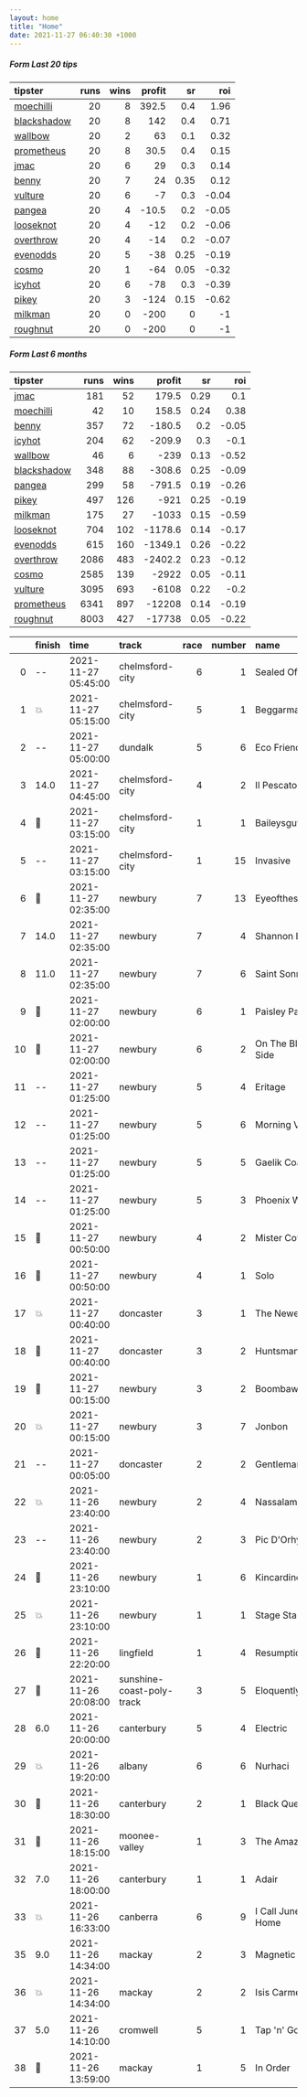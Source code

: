 ```yaml
---   
layout: home  
title: "Home"   
date: 2021-11-27 06:40:30 +1000  
---   
```



##### Form Last 20 tips   

| tipster                                                         |   runs |   wins |   profit |   sr |   roi |
|:----------------------------------------------------------------|-------:|-------:|---------:|-----:|------:|
| [moechilli](https://mrwayneo.github.io/tips/moechilli.html)     |     20 |      8 |    392.5 | 0.4  |  1.96 |
| [blackshadow](https://mrwayneo.github.io/tips/blackshadow.html) |     20 |      8 |    142   | 0.4  |  0.71 |
| [wallbow](https://mrwayneo.github.io/tips/wallbow.html)         |     20 |      2 |     63   | 0.1  |  0.32 |
| [prometheus](https://mrwayneo.github.io/tips/prometheus.html)   |     20 |      8 |     30.5 | 0.4  |  0.15 |
| [jmac](https://mrwayneo.github.io/tips/jmac.html)               |     20 |      6 |     29   | 0.3  |  0.14 |
| [benny](https://mrwayneo.github.io/tips/benny.html)             |     20 |      7 |     24   | 0.35 |  0.12 |
| [vulture](https://mrwayneo.github.io/tips/vulture.html)         |     20 |      6 |     -7   | 0.3  | -0.04 |
| [pangea](https://mrwayneo.github.io/tips/pangea.html)           |     20 |      4 |    -10.5 | 0.2  | -0.05 |
| [looseknot](https://mrwayneo.github.io/tips/looseknot.html)     |     20 |      4 |    -12   | 0.2  | -0.06 |
| [overthrow](https://mrwayneo.github.io/tips/overthrow.html)     |     20 |      4 |    -14   | 0.2  | -0.07 |
| [evenodds](https://mrwayneo.github.io/tips/evenodds.html)       |     20 |      5 |    -38   | 0.25 | -0.19 |
| [cosmo](https://mrwayneo.github.io/tips/cosmo.html)             |     20 |      1 |    -64   | 0.05 | -0.32 |
| [icyhot](https://mrwayneo.github.io/tips/icyhot.html)           |     20 |      6 |    -78   | 0.3  | -0.39 |
| [pikey](https://mrwayneo.github.io/tips/pikey.html)             |     20 |      3 |   -124   | 0.15 | -0.62 |
| [milkman](https://mrwayneo.github.io/tips/milkman.html)         |     20 |      0 |   -200   | 0    | -1    |
| [roughnut](https://mrwayneo.github.io/tips/roughnut.html)       |     20 |      0 |   -200   | 0    | -1    |

##### Form Last 6 months   

| tipster                                                         |   runs |   wins |   profit |   sr |   roi |
|:----------------------------------------------------------------|-------:|-------:|---------:|-----:|------:|
| [jmac](https://mrwayneo.github.io/tips/jmac.html)               |    181 |     52 |    179.5 | 0.29 |  0.1  |
| [moechilli](https://mrwayneo.github.io/tips/moechilli.html)     |     42 |     10 |    158.5 | 0.24 |  0.38 |
| [benny](https://mrwayneo.github.io/tips/benny.html)             |    357 |     72 |   -180.5 | 0.2  | -0.05 |
| [icyhot](https://mrwayneo.github.io/tips/icyhot.html)           |    204 |     62 |   -209.9 | 0.3  | -0.1  |
| [wallbow](https://mrwayneo.github.io/tips/wallbow.html)         |     46 |      6 |   -239   | 0.13 | -0.52 |
| [blackshadow](https://mrwayneo.github.io/tips/blackshadow.html) |    348 |     88 |   -308.6 | 0.25 | -0.09 |
| [pangea](https://mrwayneo.github.io/tips/pangea.html)           |    299 |     58 |   -791.5 | 0.19 | -0.26 |
| [pikey](https://mrwayneo.github.io/tips/pikey.html)             |    497 |    126 |   -921   | 0.25 | -0.19 |
| [milkman](https://mrwayneo.github.io/tips/milkman.html)         |    175 |     27 |  -1033   | 0.15 | -0.59 |
| [looseknot](https://mrwayneo.github.io/tips/looseknot.html)     |    704 |    102 |  -1178.6 | 0.14 | -0.17 |
| [evenodds](https://mrwayneo.github.io/tips/evenodds.html)       |    615 |    160 |  -1349.1 | 0.26 | -0.22 |
| [overthrow](https://mrwayneo.github.io/tips/overthrow.html)     |   2086 |    483 |  -2402.2 | 0.23 | -0.12 |
| [cosmo](https://mrwayneo.github.io/tips/cosmo.html)             |   2585 |    139 |  -2922   | 0.05 | -0.11 |
| [vulture](https://mrwayneo.github.io/tips/vulture.html)         |   3095 |    693 |  -6108   | 0.22 | -0.2  |
| [prometheus](https://mrwayneo.github.io/tips/prometheus.html)   |   6341 |    897 | -12208   | 0.14 | -0.19 |
| [roughnut](https://mrwayneo.github.io/tips/roughnut.html)       |   8003 |    427 | -17738   | 0.05 | -0.22 |

|    | finish            | time                | track                     |   race |   number | name              |   odds | tipster            |
|---:|:------------------|:--------------------|:--------------------------|-------:|---------:|:------------------|-------:|:-------------------|
|  0 | --                | 2021-11-27 05:45:00 | chelmsford-city           |      6 |        1 | Sealed Offer      |   4.6  | vulture            |
|  1 | :boom:            | 2021-11-27 05:15:00 | chelmsford-city           |      5 |        1 | Beggarman         |   2.35 | vulture            |
|  2 | --                | 2021-11-27 05:00:00 | dundalk                   |      5 |        6 | Eco Friendly      |  16    | looseknot          |
|  3 | 14.0              | 2021-11-27 04:45:00 | chelmsford-city           |      4 |        2 | Il Pescatore      |   8.5  | looseknot          |
|  4 | :2nd_place_medal: | 2021-11-27 03:15:00 | chelmsford-city           |      1 |        1 | Baileysgutfeeling |   7.5  | vulture            |
|  5 | --                | 2021-11-27 03:15:00 | chelmsford-city           |      1 |       15 | Invasive          |   4.8  | vulture            |
|  6 | :3rd_place_medal: | 2021-11-27 02:35:00 | newbury                   |      7 |       13 | Eyeofthescorpion  |   5.5  | overthrow          |
|  7 | 14.0              | 2021-11-27 02:35:00 | newbury                   |      7 |        4 | Shannon Bridge    |  26    | overthrow          |
|  8 | 11.0              | 2021-11-27 02:35:00 | newbury                   |      7 |        6 | Saint Sonnet      |  10    | overthrow          |
|  9 | :3rd_place_medal: | 2021-11-27 02:00:00 | newbury                   |      6 |        1 | Paisley Park      |   3.25 | milkman            |
| 10 | :2nd_place_medal: | 2021-11-27 02:00:00 | newbury                   |      6 |        2 | On The Blind Side |  13    | overthrow          |
| 11 | --                | 2021-11-27 01:25:00 | newbury                   |      5 |        4 | Eritage           |  11    | overthrow          |
| 12 | --                | 2021-11-27 01:25:00 | newbury                   |      5 |        6 | Morning Vicar     |   6    | evenodds,overthrow |
| 13 | --                | 2021-11-27 01:25:00 | newbury                   |      5 |        5 | Gaelik Coast      |   9    | vulture            |
| 14 | --                | 2021-11-27 01:25:00 | newbury                   |      5 |        3 | Phoenix Way       |   4.2  | milkman            |
| 15 | :3rd_place_medal: | 2021-11-27 00:50:00 | newbury                   |      4 |        2 | Mister Coffey     |   3.9  | overthrow          |
| 16 | :2nd_place_medal: | 2021-11-27 00:50:00 | newbury                   |      4 |        1 | Solo              |   6    | overthrow          |
| 17 | :boom:            | 2021-11-27 00:40:00 | doncaster                 |      3 |        1 | The Newest One    |   2.9  | vulture            |
| 18 | :2nd_place_medal: | 2021-11-27 00:40:00 | doncaster                 |      3 |        2 | Huntsmans Jog     |   2.1  | evenodds,overthrow |
| 19 | :3rd_place_medal: | 2021-11-27 00:15:00 | newbury                   |      3 |        2 | Boombawn          |   8.5  | overthrow          |
| 20 | :boom:            | 2021-11-27 00:15:00 | newbury                   |      3 |        7 | Jonbon            |   1.61 | overthrow          |
| 21 | --                | 2021-11-27 00:05:00 | doncaster                 |      2 |        2 | Gentleman Valley  |   4    | vulture            |
| 22 | :boom:            | 2021-11-26 23:40:00 | newbury                   |      2 |        4 | Nassalam          |   3.4  | vulture            |
| 23 | --                | 2021-11-26 23:40:00 | newbury                   |      2 |        3 | Pic D'Orhy        |   6    | overthrow          |
| 24 | :3rd_place_medal: | 2021-11-26 23:10:00 | newbury                   |      1 |        6 | Kincardine        |   4.2  | evenodds,milkman   |
| 25 | :boom:            | 2021-11-26 23:10:00 | newbury                   |      1 |        1 | Stage Star        |   1.45 | evenodds,overthrow |
| 26 | :2nd_place_medal: | 2021-11-26 22:20:00 | lingfield                 |      1 |        4 | Resumption        |   2.35 | vulture            |
| 27 | :2nd_place_medal: | 2021-11-26 20:08:00 | sunshine-coast-poly-track |      3 |        5 | Eloquently        |   1.11 | vulture,milkman    |
| 28 | 6.0               | 2021-11-26 20:00:00 | canterbury                |      5 |        4 | Electric          |  12    | pangea,icyhot      |
| 29 | :boom:            | 2021-11-26 19:20:00 | albany                    |      6 |        6 | Nurhaci           |   2.7  | pangea             |
| 30 | :3rd_place_medal: | 2021-11-26 18:30:00 | canterbury                |      2 |        1 | Black Queen       |   1.7  | vulture,jmac       |
| 31 | :3rd_place_medal: | 2021-11-26 18:15:00 | moonee-valley             |      1 |        3 | The Amazonian     |   4.75 | vulture            |
| 32 | 7.0               | 2021-11-26 18:00:00 | canterbury                |      1 |        1 | Adair             |   4    | jmac               |
| 33 | :boom:            | 2021-11-26 16:33:00 | canberra                  |      6 |        9 | I Call Junee Home |   2.05 | vulture            |
| 35 | 9.0               | 2021-11-26 14:34:00 | mackay                    |      2 |        3 | Magnetic Drive    |   8.5  | pangea,milkman     |
| 36 | :boom:            | 2021-11-26 14:34:00 | mackay                    |      2 |        2 | Isis Carmella     |   2.35 | pangea,icyhot      |
| 37 | 5.0               | 2021-11-26 14:10:00 | cromwell                  |      5 |        1 | Tap 'n' Go        |   5    | looseknot          |
| 38 | :2nd_place_medal: | 2021-11-26 13:59:00 | mackay                    |      1 |        5 | In Order          |   1.6  | evenodds,overthrow |